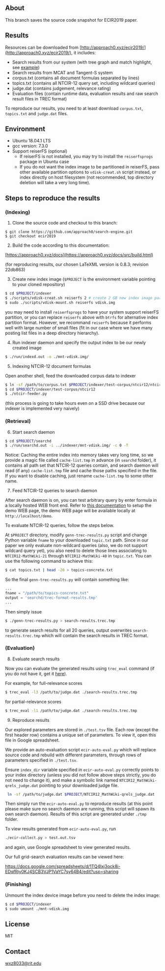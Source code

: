## About
This branch saves the source code snapshot for ECIR2019 paper.

## Results
Resources can be downloaded from [http://approach0.xyz/ecir2019/](http://approach0.xyz/ecir2019/), it includes:
* Search results from our system (with tree graph and match highlight, see [example](http://approach0.xyz/ecir2019/3-beta-90-4/NTCIR12-MathWiki-20/Fisher_transformation:0/highlight))
* Search results from MCAT and Tangent-S system
* corpus.txt (contains all document formulas separated by lines)
* topics.txt (contains all NTCIR-12 query set, including wildcard queries)
* judge.dat (contains judgement, relevance rating)
* Evaluation files (contain runtime data, evaluation results and raw search result files in TREC format)

To reproduce our results, you need to at least download `corpus.txt`, `topics.txt` and `judge.dat` files.

## Environment
* Ubuntu 18.04.1 LTS
* gcc version: 7.3.0
* Support reiserFS (optional)
	* If reiserFS is not installed, you may try to install the `reiserfsprogs` package in Ubuntu case
	* If you do not want the index image to be partitioned in reiserFS, pass other available partition options to `vdisk-creat.sh` script instead, or index directly on host filesystem (not recommended, top directory deletion will take a very long time).

## Steps to reproduce the results
### (Indexing)
1. Clone the source code and checkout to this branch:
```
$ git clone https://github.com/approach0/search-engine.git
$ git checkout ecir2019
```

2. Build the code according to this documentation:

[https://approach0.xyz/docs](https://approach0.xyz/docs/src/build.html)

(for reproducing results, our chosen LaTeXML version is 0.8.3; revision 22db863)

3. Create new index image (`$PROJECT` is the environment variable pointing to your cloned repository)
```sh
$ cd $PROJECT/indexer
$ ./scripts/vdisk-creat.sh reiserfs 2 # create 2 GB new index image partitioned in reiserFS
$ sudo ./scripts/vdisk-mount.sh reiserfs vdisk.img
```
you may need to install `reiserfsprogs` to have your system support reiserFS partition, or you can replace `reiserfs` above with `btrfs` for alternative index partition format. However, we recommand `reiserfs` because it performs well with large number of small files (fit in our case where we have many posting list files in a deep directory hierarchy).

4. Run indexer daemon and specify the output index to be our newly created image
```sh
$ ./run/indexd.out -o ./mnt-vdisk.img/
```

5. Indexing NTCIR-12 document formulas

Open another shell, feed the downloaded corpus data to indexer
```sh
$ ln -sf /path/to/corpus.txt $PROJECT/indexer/test-corpus/ntcir12/ntcir12-full.tmp
$ cd $PROJECT/indexer/test-corpus/ntcir12
$ ./ntcir-feeder.py
``` 
(this process is going to take hours even on a SSD drive because our indexer is implemented very naively)

### (Retrieval)
6. Start search daemon
```sh
$ cd $PROJECT/searchd
$ ./run/searchd.out -i ../indexer/mnt-vdisk.img/ -c 0 -T
```
Notice: Caching the entire index into memory takes very long time, so we provide a magic file called `cache-list.tmp` in advance (in `searchd` folder), it contains all path set that NTCIR-12 queries contain, and search daemon will read (if any) `cache-list.tmp` file and cache those paths specified in the file.
If you want to disable caching, just rename `cache-list.tmp` to some other name.

7. Feed NTCIR-12 queries to search daemon

After search daemon is on, you can test arbitrary query by enter formula in a locally hosted WEB front end. Refer to [this documentation](https://approach0.xyz/docs/src/demo.html#install-and-config-nginx-php) to setup the demo WEB page, the demo WEB page will be available locally at `http://localhost/demo`.

To evaluate NTCIR-12 queries, follow the steps below.

At `$PROJECT` directory, modify `genn-trec-results.py` script and change Python variable `fname` to your downloaded `topic.txt` path.
Since in our paper we only evaluate non-wildcard queries (also, we do not support wildcard query yet), you also need to delete those lines associating to `NTCIR12-MathWiki-21` through `NTCIR12-MathWiki-40` in `topic.txt`.
You can use the following command to achieve this:
```sh
$ cat topics.txt | head -20 > topics-concrete.txt
```
So the final `genn-trec-results.py` will contain something like:
```py
...
fname = "/path/to/topics-concrete.txt"
output = 'searchd/trec-format-results.tmp'
...
```

Then simply issue
```sh
$ ./genn-trec-results.py > search-results.trec.tmp
```
to generate search results for all 20 queries, output overwrites `search-results.trec.tmp` which will contain the search results in TREC format.

### (Evaluation)
8. Evaluate search results

Now you can evaluate the generated results using `trec_eval` command (if you do not have it, get it [here](https://github.com/usnistgov/trec_eval)).

For example, for full-relevance scores
```sh
$ trec_eval -l3 /path/to/judge.dat ./search-results.trec.tmp
```

for partial-relevance scores
```sh
$ trec_eval -l1 /path/to/judge.dat ./search-results.trec.tmp
```

9. Reproduce results

Our explored parameters are stored in `./test.tsv` file. Each row (except the first header row) contains a unique set of parameters. To view it, open this file in Google spreadsheet.

We provide an auto-evaluation script `ecir-auto-eval.py` which will replace source code and rebuild with different parameters, through rows of parameters specified in `./test.tsv`.

Ensure `index_dir` variable specified in `ecir-auto-eval.py` correctly points to your index directory (unless you did not follow above steps strictly, you do not need to change it), and make a symbolic link named `NTCIR12_MathWiki-qrels_judge.dat` pointing to your downloaded judge file.
```sh
 ln -sf /path/to/judge.dat $PROJECT/NTCIR12_MathWiki-qrels_judge.dat
```
Then simply run the `ecir-auto-eval.py` to reproduce results (at this point please make sure no search daemon are running, this script will spawn its own search daemon). Results of this script are generated under `./tmp` folder.

To view results generated from `ecir-auto-eval.py`, run
```sh
./ecir-collect.py > test.out.tsv
```
and again, use Google spreadsheet to view generated results.

Our full grid-search evaluation results can be viewed here:

https://docs.google.com/spreadsheets/d/1TQ4Ixj3ock8i-EDqfRiy0KJ4SCB3VJP1VaYC7sy64B4/edit?usp=sharing

### (Finishing)
Unmount the index device image before you need to delete the index image:
```sh
$ cd $PROJECT/indexer
$ sudo umount ./mnt-vdisk.img
```

## License
MIT

## Contact
wxz8033@rit.edu
